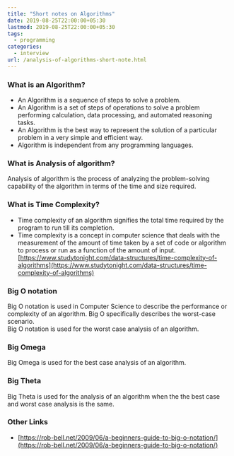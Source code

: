 ```yaml
---
title: "Short notes on Algorithms"
date: 2019-08-25T22:00:00+05:30
lastmod: 2019-08-25T22:00:00+05:30
tags:
  - programming
categories:
  - interview
url: /analysis-of-algorithms-short-note.html
---
```


### What is an Algorithm?
* An Algorithm is a sequence of steps to solve a problem.
* An Algorithm is a set of steps of operations to solve a problem performing calculation, data processing, and automated reasoning tasks.
* An Algorithm is the best way to represent the solution of a particular problem in a very simple and efficient way.
* Algorithm is independent from any programming languages.

### What is Analysis of algorithm?
Analysis of algorithm is the process of analyzing the problem-solving capability of the algorithm in terms of the time and size required.

### What is Time Complexity?
* Time complexity of an algorithm signifies the total time required by the program to run till its completion.
* Time complexity is a concept in computer science that deals with the measurement of the amount of time taken by a set of code or algorithm to process or run as a function of the amount of input.  
[https://www.studytonight.com/data-structures/time-complexity-of-algorithms](https://www.studytonight.com/data-structures/time-complexity-of-algorithms)

### Big O notation
Big O notation is used in Computer Science to describe the performance or complexity of an algorithm. Big O specifically describes the worst-case scenario.  
Big O notation is used for the worst case analysis of an algorithm.

### Big Omega
Big Omega is used for the best case analysis of an algorithm.

### Big Theta
Big Theta is used for the analysis of an algorithm when the the best case and worst case analysis is the same.

### Other Links
* [https://rob-bell.net/2009/06/a-beginners-guide-to-big-o-notation/](https://rob-bell.net/2009/06/a-beginners-guide-to-big-o-notation/)

